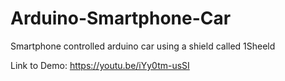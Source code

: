 # Arduino-Smartphone-Car
Smartphone controlled arduino car using a shield called 1Sheeld 

Link to Demo: https://youtu.be/iYy0tm-usSI
